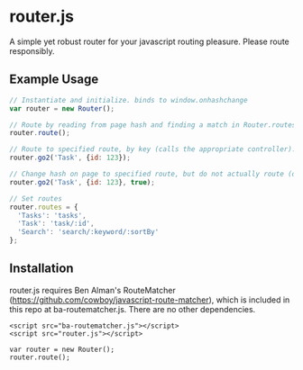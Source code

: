 # router.js
A simple yet robust router for your javascript routing pleasure. Please route responsibly.

## Example Usage

```js
// Instantiate and initialize. binds to window.onhashchange
var router = new Router();

// Route by reading from page hash and finding a match in Router.routes.
router.route();

// Route to specified route, by key (calls the appropriate controller).
router.go2('Task', {id: 123});

// Change hash on page to specified route, but do not actually route (does not call the controller).
router.go2('Task', {id: 123}, true);

// Set routes
router.routes = {
  'Tasks': 'tasks',
  'Task': 'task/:id',
  'Search': 'search/:keyword/:sortBy'
};

```

## Installation

router.js requires Ben Alman's RouteMatcher (https://github.com/cowboy/javascript-route-matcher), which is included
in this repo at ba-routematcher.js. There are no other dependencies.

```
<script src="ba-routematcher.js"></script>
<script src="router.js"></script>

var router = new Router();
router.route();
```